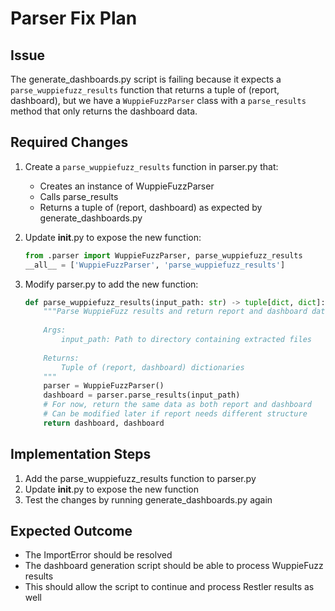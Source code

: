 # Parser Fix Plan

## Issue
The generate_dashboards.py script is failing because it expects a `parse_wuppiefuzz_results` function that returns a tuple of (report, dashboard), but we have a `WuppieFuzzParser` class with a `parse_results` method that only returns the dashboard data.

## Required Changes

1. Create a `parse_wuppiefuzz_results` function in parser.py that:
   - Creates an instance of WuppieFuzzParser
   - Calls parse_results
   - Returns a tuple of (report, dashboard) as expected by generate_dashboards.py

2. Update __init__.py to expose the new function:
   ```python
   from .parser import WuppieFuzzParser, parse_wuppiefuzz_results
   __all__ = ['WuppieFuzzParser', 'parse_wuppiefuzz_results']
   ```

3. Modify parser.py to add the new function:
   ```python
   def parse_wuppiefuzz_results(input_path: str) -> tuple[dict, dict]:
       """Parse WuppieFuzz results and return report and dashboard data.
       
       Args:
           input_path: Path to directory containing extracted files
           
       Returns:
           Tuple of (report, dashboard) dictionaries
       """
       parser = WuppieFuzzParser()
       dashboard = parser.parse_results(input_path)
       # For now, return the same data as both report and dashboard
       # Can be modified later if report needs different structure
       return dashboard, dashboard
   ```

## Implementation Steps

1. Add the parse_wuppiefuzz_results function to parser.py
2. Update __init__.py to expose the new function
3. Test the changes by running generate_dashboards.py again

## Expected Outcome

- The ImportError should be resolved
- The dashboard generation script should be able to process WuppieFuzz results
- This should allow the script to continue and process Restler results as well